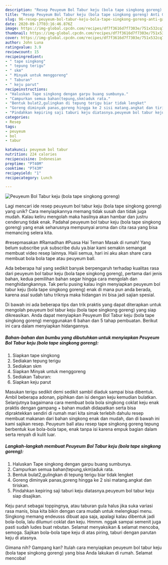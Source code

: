 ```yaml
---
description: "Resep Peuyeum Bol Tabur keju (bola tape singkong goreng) Anti Gagal"
title: "Resep Peuyeum Bol Tabur keju (bola tape singkong goreng) Anti Gagal"
slug: 96-resep-peuyeum-bol-tabur-keju-bola-tape-singkong-goreng-anti-gagal
date: 2020-09-17T03:16:46.876Z
image: https://img-global.cpcdn.com/recipes/df7f3616d7f7303e/751x532cq70/peuyeum-bol-tabur-keju-bola-tape-singkong-goreng-foto-resep-utama.jpg
thumbnail: https://img-global.cpcdn.com/recipes/df7f3616d7f7303e/751x532cq70/peuyeum-bol-tabur-keju-bola-tape-singkong-goreng-foto-resep-utama.jpg
cover: https://img-global.cpcdn.com/recipes/df7f3616d7f7303e/751x532cq70/peuyeum-bol-tabur-keju-bola-tape-singkong-goreng-foto-resep-utama.jpg
author: John Luna
ratingvalue: 3.9
reviewcount: 15
recipeingredient:
- " tape singkong"
- " tepung terigu"
- " skm"
- " Minyak untuk menggoreng"
- " Taburan"
- " keju parut"
recipeinstructions:
- "Haluskan Tape singkong dengan garpu buang sumbunya."
- "Campurkan semua bahan(tepung,skm)aduk rata."
- "Bentuk bulat2,gulingkan di tepung terigu biar tidak lengket"
- "Goreng diminyak panas,goreng hingga ke 2 sisi matang.angkat dan tiriskan."
- "Pindahkan kepiring saji taburi keju diatasnya.peuyeum bol tabur keju siap disajikan."
categories:
- Resep
tags:
- peuyeum
- bol
- tabur

katakunci: peuyeum bol tabur 
nutrition: 224 calories
recipecuisine: Indonesian
preptime: "PT40M"
cooktime: "PT43M"
recipeyield: "1"
recipecategory: Lunch

---
```



![Peuyeum Bol Tabur keju (bola tape singkong goreng)](https://img-global.cpcdn.com/recipes/df7f3616d7f7303e/751x532cq70/peuyeum-bol-tabur-keju-bola-tape-singkong-goreng-foto-resep-utama.jpg)

Lagi mencari ide resep peuyeum bol tabur keju (bola tape singkong goreng) yang unik? Cara menyiapkannya memang tidak susah dan tidak juga mudah. Kalau keliru mengolah maka hasilnya akan hambar dan justru cenderung tidak enak. Padahal peuyeum bol tabur keju (bola tape singkong goreng) yang enak seharusnya mempunyai aroma dan cita rasa yang bisa memancing selera kita.

#resepmasakan #Ramadhan #Puasa Hai Teman Masak di rumah! Yang belum subscribe yuk subscribe dulu ya.biar kami semakin semangat membuat video resep lainnya. Haiii semua, hari ini aku akan share cara membuat bola bola tape atau peuyeum ball.

Ada beberapa hal yang sedikit banyak berpengaruh terhadap kualitas rasa dari peuyeum bol tabur keju (bola tape singkong goreng), pertama dari jenis bahan, kedua pemilihan bahan segar hingga cara mengolah dan menghidangkannya. Tak perlu pusing kalau ingin menyiapkan peuyeum bol tabur keju (bola tape singkong goreng) enak di mana pun anda berada, karena asal sudah tahu triknya maka hidangan ini bisa jadi sajian spesial.


Di bawah ini ada beberapa tips dan trik praktis yang dapat diterapkan untuk mengolah peuyeum bol tabur keju (bola tape singkong goreng) yang siap dikreasikan. Anda dapat menyiapkan Peuyeum Bol Tabur keju (bola tape singkong goreng) menggunakan 6 bahan dan 5 tahap pembuatan. Berikut ini cara dalam menyiapkan hidangannya.

<!--inarticleads1-->

##### Bahan-bahan dan bumbu yang dibutuhkan untuk menyiapkan Peuyeum Bol Tabur keju (bola tape singkong goreng):

1. Siapkan  tape singkong
1. Sediakan  tepung terigu
1. Sediakan  skm
1. Siapkan  Minyak untuk menggoreng
1. Sediakan  Taburan:
1. Siapkan  keju parut


Masukan terigu sedikit demi sedikit sambil diaduk sampai bisa dibentuk. Ambil beberapa adonan, pipihkan dan isi dengan keju kemudian bulatkan. Selanjutnya bagaimana cara membuat bola bola singkong coklat keju enak praktis dengan gampang + bahan mudah didapatkan serta bisa dipraktekkan sendiri di rumah mari kita simak terlebih dahulu resep membuat makanan dari bahan singkong enak dan mudah, dan di bawah ini kami sajikan resep. Peuyeum ball atau resep tape singkong goreng tepung berbentuk kue bola-bola tape, enak tanpa isi karena empuk bagian dalam serta renyah di kulit luar. 

<!--inarticleads2-->

##### Langkah-langkah membuat Peuyeum Bol Tabur keju (bola tape singkong goreng):

1. Haluskan Tape singkong dengan garpu buang sumbunya.
1. Campurkan semua bahan(tepung,skm)aduk rata.
1. Bentuk bulat2,gulingkan di tepung terigu biar tidak lengket
1. Goreng diminyak panas,goreng hingga ke 2 sisi matang.angkat dan tiriskan.
1. Pindahkan kepiring saji taburi keju diatasnya.peuyeum bol tabur keju siap disajikan.


Keju parut sebagai toppingnya, atau taburan gula halus jika suka variasi rasa manis, bisa kita bikin dengan cara mudah untuk melengkapi menu. Singkong memang endeusss dibuat apa saja, apalagi kalau dibentuk jadi bola-bola, lalu dilumuri coklat dan keju. Hmmm. nggak sampai semenit juga pasti sudah ludes buat rebutan. Selamat menyaksikan &amp; selamat mencoba, semoga. Sajikan bola-bola tape keju di atas piring, taburi dengan parutan keju di atasnya. 

Gimana nih? Gampang kan? Itulah cara menyiapkan peuyeum bol tabur keju (bola tape singkong goreng) yang bisa Anda lakukan di rumah. Selamat mencoba!
